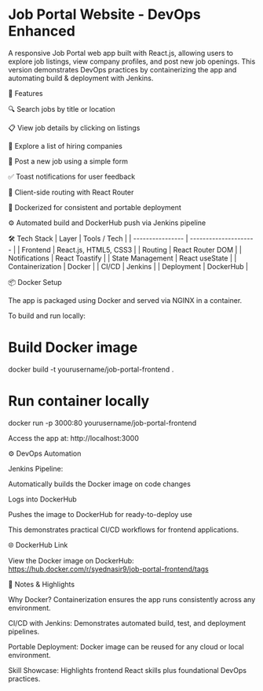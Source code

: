 # Job Portal Website - DevOps Enhanced

A responsive Job Portal web app built with React.js, allowing users to explore job listings, view company profiles, and post new job openings. This version demonstrates DevOps practices by containerizing the app and automating build & deployment with Jenkins.

🚀 Features

🔍 Search jobs by title or location

📋 View job details by clicking on listings

🏢 Explore a list of hiring companies

📝 Post a new job using a simple form

✅ Toast notifications for user feedback

🧭 Client-side routing with React Router

🐳 Dockerized for consistent and portable deployment

⚙️ Automated build and DockerHub push via Jenkins pipeline


🛠️ Tech Stack
| Layer            | Tools / Tech          |
| ---------------- | --------------------- |
| Frontend         | React.js, HTML5, CSS3 |
| Routing          | React Router DOM      |
| Notifications    | React Toastify        |
| State Management | React useState        |
| Containerization | Docker                |
| CI/CD            | Jenkins               |
| Deployment       | DockerHub             |



📦 Docker Setup

The app is packaged using Docker and served via NGINX in a container.

To build and run locally:

# Build Docker image
docker build -t yourusername/job-portal-frontend .

# Run container locally
docker run -p 3000:80 yourusername/job-portal-frontend


Access the app at: http://localhost:3000

⚙️ DevOps Automation

Jenkins Pipeline:

Automatically builds the Docker image on code changes

Logs into DockerHub

Pushes the image to DockerHub for ready-to-deploy use

This demonstrates practical CI/CD workflows for frontend applications.

🌐 DockerHub Link

View the Docker image on DockerHub:
https://hub.docker.com/r/syednasir9/job-portal-frontend/tags


📝 Notes & Highlights

Why Docker? Containerization ensures the app runs consistently across any environment.

CI/CD with Jenkins: Demonstrates automated build, test, and deployment pipelines.

Portable Deployment: Docker image can be reused for any cloud or local environment.

Skill Showcase: Highlights frontend React skills plus foundational DevOps practices.
